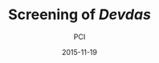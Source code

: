 ---
layout: post
title: "Screening of <i>Devdas</i>"
cleantitle: "Screening of Devdas"
film: "Devdas"
author: PCI
date: 2015-11-19
day: "Thursday"
dd: "19"
mm: "November"
excerpt: "A wealthy law graduate in the early 1900s (Khan) returns from his studies in London to marry his childhood sweetheart, Paro (Rai), only to have the marriage disapproved by his parents and descend into emotional deterioration."
image: "/images/events/devdas.jpg"
location: "Harrison M20"
time: 9:00 PM
tags: 
- event
---